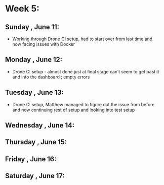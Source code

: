 # Week 5:
## Sunday , June 11:
- Working through Drone CI setup, had to start over from last time and now facing issues with Docker

## Monday , June 12:
- Drone CI setup - almost done just at final stage can't seem to get past it and into the dashboard ; empty errors

## Tuesday , June 13:
- Drone CI setup, Matthew managed to figure out the issue from before and now continuing rest of setup and looking into test setup

## Wednesday , June 14:

## Thursday , June 15:

## Friday , June 16:

## Saturday , June 17: